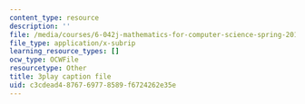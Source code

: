 ```yaml
---
content_type: resource
description: ''
file: /media/courses/6-042j-mathematics-for-computer-science-spring-2015/c3cdead4876769778589f6724262e35e_BH4qlkYCLW0.srt
file_type: application/x-subrip
learning_resource_types: []
ocw_type: OCWFile
resourcetype: Other
title: 3play caption file
uid: c3cdead4-8767-6977-8589-f6724262e35e
---
```


